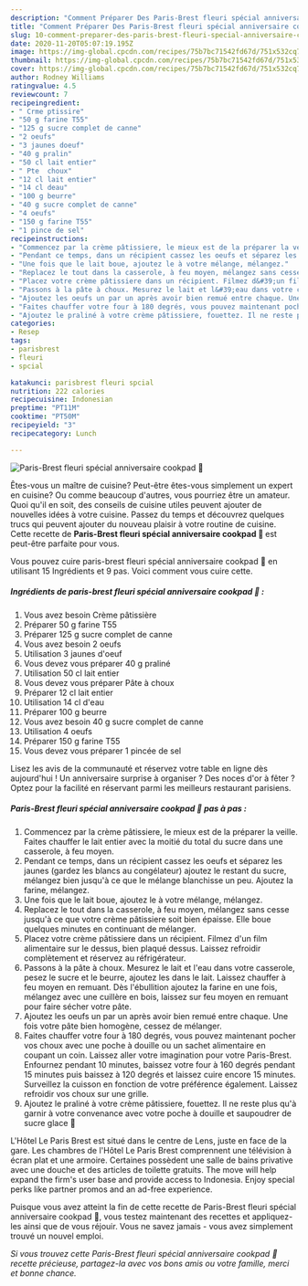 ```yaml
---
description: "Comment Préparer Des Paris-Brest fleuri spécial anniversaire cookpad 🎉"
title: "Comment Préparer Des Paris-Brest fleuri spécial anniversaire cookpad 🎉"
slug: 10-comment-preparer-des-paris-brest-fleuri-special-anniversaire-cookpad
date: 2020-11-20T05:07:19.195Z
image: https://img-global.cpcdn.com/recipes/75b7bc71542fd67d/751x532cq70/paris-brest-fleuri-special-anniversaire-cookpad-🎉-photo-principale-de-la-recette.jpg
thumbnail: https://img-global.cpcdn.com/recipes/75b7bc71542fd67d/751x532cq70/paris-brest-fleuri-special-anniversaire-cookpad-🎉-photo-principale-de-la-recette.jpg
cover: https://img-global.cpcdn.com/recipes/75b7bc71542fd67d/751x532cq70/paris-brest-fleuri-special-anniversaire-cookpad-🎉-photo-principale-de-la-recette.jpg
author: Rodney Williams
ratingvalue: 4.5
reviewcount: 7
recipeingredient:
- " Crme ptissire"
- "50 g farine T55"
- "125 g sucre complet de canne"
- "2 oeufs"
- "3 jaunes doeuf"
- "40 g pralin"
- "50 cl lait entier"
- " Pte  choux"
- "12 cl lait entier"
- "14 cl deau"
- "100 g beurre"
- "40 g sucre complet de canne"
- "4 oeufs"
- "150 g farine T55"
- "1 pince de sel"
recipeinstructions:
- "Commencez par la crème pâtissiere, le mieux est de la préparer la veille. Faites chauffer le lait entier avec la moitié du total du sucre dans une casserole, à feu moyen."
- "Pendant ce temps, dans un récipient cassez les oeufs et séparez les jaunes (gardez les blancs au congélateur) ajoutez le restant du sucre, mélangez bien jusqu&#39;à ce que le mélange blanchisse un peu. Ajoutez la farine, mélangez."
- "Une fois que le lait boue, ajoutez le à votre mélange, mélangez."
- "Replacez le tout dans la casserole, à feu moyen, mélangez sans cesse jusqu&#39;à ce que votre crème pâtissiere soit bien épaisse. Elle boue quelques minutes en continuant de mélanger."
- "Placez votre crème pâtissiere dans un récipient. Filmez d&#39;un film alimentaire sur le dessus, bien plaqué dessus. Laissez refroidir complètement et réservez au réfrigérateur."
- "Passons à la pâte à choux. Mesurez le lait et l&#39;eau dans votre casserole, pesez le sucre et le beurre, ajoutez les dans le lait. Laissez chauffer à feu moyen en remuant. Dès l&#39;ébullition ajoutez la farine en une fois, mélangez avec une cuillère en bois, laissez sur feu moyen en remuant pour faire sécher votre pâte."
- "Ajoutez les oeufs un par un après avoir bien remué entre chaque. Une fois votre pâte bien homogène, cessez de mélanger."
- "Faites chauffer votre four à 180 degrés, vous pouvez maintenant pocher vos choux avec une poche à douille ou un sachet alimentaire en coupant un coin. Laissez aller votre imagination pour votre Paris-Brest. Enfournez pendant 10 minutes, baissez votre four à 160 degrés pendant 15 minutes puis baissez à 120 degrés et laissez cuire encore 15 minutes. Surveillez la cuisson en fonction de votre préférence également. Laissez refroidir vos choux sur une grille."
- "Ajoutez le praliné à votre crème pâtissiere, fouettez. Il ne reste plus qu&#39;à garnir à votre convenance avec votre poche à douille et saupoudrer de sucre glace 🎉"
categories:
- Resep
tags:
- parisbrest
- fleuri
- spcial

katakunci: parisbrest fleuri spcial 
nutrition: 222 calories
recipecuisine: Indonesian
preptime: "PT11M"
cooktime: "PT50M"
recipeyield: "3"
recipecategory: Lunch

---
```



![Paris-Brest fleuri spécial anniversaire cookpad 🎉](https://img-global.cpcdn.com/recipes/75b7bc71542fd67d/751x532cq70/paris-brest-fleuri-special-anniversaire-cookpad-🎉-photo-principale-de-la-recette.jpg)

Êtes-vous un maître de cuisine? Peut-être êtes-vous simplement un expert en cuisine? Ou comme beaucoup d'autres, vous pourriez être un amateur. Quoi qu'il en soit, des conseils de cuisine utiles peuvent ajouter de nouvelles idées à votre cuisine. Passez du temps et découvrez quelques trucs qui peuvent ajouter du nouveau plaisir à votre routine de cuisine. Cette recette de <strong> Paris-Brest fleuri spécial anniversaire cookpad 🎉 </strong> est peut-être parfaite pour vous.

<!--inarticleads1-->

Vous pouvez cuire paris-brest fleuri spécial anniversaire cookpad 🎉 en utilisant 15 Ingrédients et 9 pas. Voici comment vous cuire cette.

##### Ingrédients de paris-brest fleuri spécial anniversaire cookpad 🎉 :

1. Vous avez besoin  Crème pâtissière
1. Préparer 50 g farine T55
1. Préparer 125 g sucre complet de canne
1. Vous avez besoin 2 oeufs
1. Utilisation 3 jaunes d&#39;oeuf
1. Vous devez vous préparer 40 g praliné
1. Utilisation 50 cl lait entier
1. Vous devez vous préparer  Pâte à choux
1. Préparer 12 cl lait entier
1. Utilisation 14 cl d&#39;eau
1. Préparer 100 g beurre
1. Vous avez besoin 40 g sucre complet de canne
1. Utilisation 4 oeufs
1. Préparer 150 g farine T55
1. Vous devez vous préparer 1 pincée de sel


Lisez les avis de la communauté et réservez votre table en ligne dès aujourd&#39;hui ! Un anniversaire surprise à organiser ? Des noces d&#39;or à fêter ? Optez pour la facilité en réservant parmi les meilleurs restaurant parisiens. 

<!--inarticleads2-->

##### Paris-Brest fleuri spécial anniversaire cookpad 🎉 pas à pas :

1. Commencez par la crème pâtissiere, le mieux est de la préparer la veille. Faites chauffer le lait entier avec la moitié du total du sucre dans une casserole, à feu moyen.
1. Pendant ce temps, dans un récipient cassez les oeufs et séparez les jaunes (gardez les blancs au congélateur) ajoutez le restant du sucre, mélangez bien jusqu&#39;à ce que le mélange blanchisse un peu. Ajoutez la farine, mélangez.
1. Une fois que le lait boue, ajoutez le à votre mélange, mélangez.
1. Replacez le tout dans la casserole, à feu moyen, mélangez sans cesse jusqu&#39;à ce que votre crème pâtissiere soit bien épaisse. Elle boue quelques minutes en continuant de mélanger.
1. Placez votre crème pâtissiere dans un récipient. Filmez d&#39;un film alimentaire sur le dessus, bien plaqué dessus. Laissez refroidir complètement et réservez au réfrigérateur.
1. Passons à la pâte à choux. Mesurez le lait et l&#39;eau dans votre casserole, pesez le sucre et le beurre, ajoutez les dans le lait. Laissez chauffer à feu moyen en remuant. Dès l&#39;ébullition ajoutez la farine en une fois, mélangez avec une cuillère en bois, laissez sur feu moyen en remuant pour faire sécher votre pâte.
1. Ajoutez les oeufs un par un après avoir bien remué entre chaque. Une fois votre pâte bien homogène, cessez de mélanger.
1. Faites chauffer votre four à 180 degrés, vous pouvez maintenant pocher vos choux avec une poche à douille ou un sachet alimentaire en coupant un coin. Laissez aller votre imagination pour votre Paris-Brest. Enfournez pendant 10 minutes, baissez votre four à 160 degrés pendant 15 minutes puis baissez à 120 degrés et laissez cuire encore 15 minutes. Surveillez la cuisson en fonction de votre préférence également. Laissez refroidir vos choux sur une grille.
1. Ajoutez le praliné à votre crème pâtissiere, fouettez. Il ne reste plus qu&#39;à garnir à votre convenance avec votre poche à douille et saupoudrer de sucre glace 🎉


L&#39;Hôtel Le Paris Brest est situé dans le centre de Lens, juste en face de la gare. Les chambres de l&#39;Hôtel Le Paris Brest comprennent une télévision à écran plat et une armoire. Certaines possèdent une salle de bains privative avec une douche et des articles de toilette gratuits. The move will help expand the firm&#39;s user base and provide access to Indonesia. Enjoy special perks like partner promos and an ad-free experience. 

<!--inarticleads1-->

<p>
Puisque vous avez atteint la fin de cette recette de Paris-Brest fleuri spécial anniversaire cookpad 🎉, vous testez maintenant des recettes et appliquez-les ainsi que de vous réjouir. Vous ne savez jamais - vous avez simplement trouvé un nouvel emploi.
</p>

<p>
<i>Si vous trouvez cette Paris-Brest fleuri spécial anniversaire cookpad 🎉 recette précieuse, partagez-la avec vos bons amis ou votre famille, merci et bonne chance.</i>
</p>
